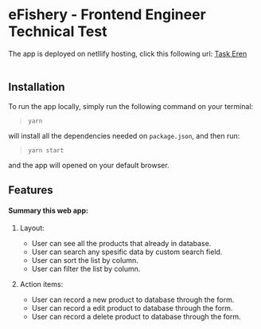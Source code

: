 # eFishery - Frontend Engineer Technical Test

The app is deployed on netllify hosting, click this following url: [Task Eren](https://efishery-task-eren.netlify.app/)
<br>
<br>

## Installation

To run the app locally, simply run the following command on your terminal:

> `yarn`

will install all the dependencies needed on `package.json`, and then run:

> `yarn start`

and the app will opened on your default browser.

## Features

#### Summary this web app:

1. Layout:

   - User can see all the products that already in database.
   - User can search any spesific data by custom search field.
   - User can sort the list by column.
   - User can filter the list by column.

2. Action items:
   - User can record a new product to database through the form.
   - User can record a edit product to database through the form.
   - User can record a delete product to database through the form.

